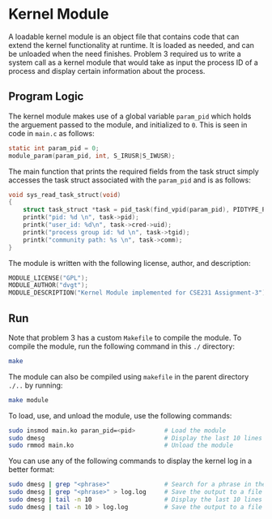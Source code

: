 # Kernel Module

A loadable kernel module is an object file that contains code that can extend the kernel functionality at runtime. It is loaded as needed, and can be unloaded when the need finishes. Problem 3 required us to write a system call as a kernel module that would take as input the process ID of a process and display certain information about the process.

## Program Logic

The kernel module makes use of a global variable `param_pid` which holds the arguement passed to the module, and initialized to `0`. This is seen in code in `main.c` as follows:

```c
static int param_pid = 0;
module_param(param_pid, int, S_IRUSR|S_IWUSR);
```

The main function that prints the required fields from the task struct simply accesses the task struct associated with the `param_pid` and is as follows:

```c
void sys_read_task_struct(void)
{
    struct task_struct *task = pid_task(find_vpid(param_pid), PIDTYPE_PID);
    printk("pid: %d \n", task->pid);
    printk("user_id: %d\n", task->cred->uid);
    printk("process group id: %d \n", task->tgid);
    printk("community path: %s \n", task->comm);
}
```

The module is written with the following license, author, and description:

```c
MODULE_LICENSE("GPL");
MODULE_AUTHOR("dvgt");
MODULE_DESCRIPTION("Kernel Module implemented for CSE231 Assignment-3");
```

## Run

Note that problem 3 has a custom `Makefile` to compile the module. To compile the module, run the following command in this `./` directory:

```bash
make
```

The module can also be compiled using `makefile` in the parent directory `./..` by running:

```bash
make module
```

To load, use, and unload the module, use the following commands:

```bash
sudo insmod main.ko paran_pid=<pid>        # Load the module
sudo dmesg                                 # Display the last 10 lines of the kernel log where the output is printed
sudo rmmod main.ko                         # Unload the module
```

You can use any of the following commands to display the kernel log in a better format:

```bash
sudo dmesg | grep "<phrase>"               # Search for a phrase in the kernel log
sudo dmesg | grep "<phrase>" > log.log     # Save the output to a file
sudo dmesg | tail -n 10                    # Display the last 10 lines of the kernel log
sudo dmesg | tail -n 10 > log.log          # Save the output to a file
```
